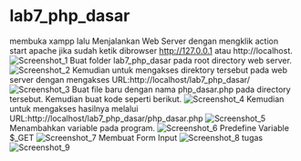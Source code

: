 # lab7_php_dasar
membuka xampp lalu Menjalankan Web Server dengan mengklik action start apache jika sudah ketik dibrowser http://127.0.0.1 atau http://localhost.
![Screenshot_1](https://user-images.githubusercontent.com/52759649/117719232-583f7100-b207-11eb-827b-7f8b1caa43c6.jpg)
Buat folder lab7_php_dasar pada root directory web server.
![Screenshot_2](https://user-images.githubusercontent.com/52759649/117719364-81f89800-b207-11eb-9eb1-a7c8a37da1dc.jpg)
Kemudian untuk mengakses direktory tersebut pada web server dengan mengakses URL:http://localhost/lab7_php_dasar/
![Screenshot_3](https://user-images.githubusercontent.com/52759649/117719463-9f2d6680-b207-11eb-8137-bbf7ba1448d1.jpg)
Buat file baru dengan nama php_dasar.php pada directory tersebut. Kemudian buat kode seperti berikut.
![Screenshot_4](https://user-images.githubusercontent.com/52759649/117722522-5d062400-b20b-11eb-8a39-b53fb1363c0b.jpg)
Kemudian untuk mengakses hasilnya melalui URL:http://localhost/lab7_php_dasar/php_dasar.php
![Screenshot_5](https://user-images.githubusercontent.com/52759649/117722584-70b18a80-b20b-11eb-8f81-69712d301cf2.jpg)
Menambahkan variable pada program.
![Screenshot_6](https://user-images.githubusercontent.com/52759649/117723196-4b714c00-b20c-11eb-9c7c-6205f17f5cf1.jpg)
Predefine Variable $_GET
![Screenshot_7](https://user-images.githubusercontent.com/52759649/117732388-ff2d0880-b219-11eb-922b-cf500095d8c3.jpg)
Membuat Form Input
![Screenshot_8](https://user-images.githubusercontent.com/52759649/117733444-c7bf5b80-b21b-11eb-9f9a-5b9f36e65aab.jpg)
tugas
![Screenshot_9](https://user-images.githubusercontent.com/52759649/117735406-92b50800-b21f-11eb-8ae7-57bbd2584c6e.jpg)

